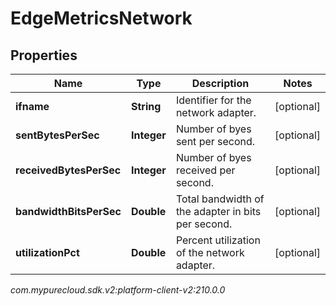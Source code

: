 # EdgeMetricsNetwork


## Properties

| Name | Type | Description | Notes |
| ------------ | ------------- | ------------- | ------------- |
| **ifname** | **String** | Identifier for the network adapter. |  [optional] |
| **sentBytesPerSec** | **Integer** | Number of byes sent per second. |  [optional] |
| **receivedBytesPerSec** | **Integer** | Number of byes received per second. |  [optional] |
| **bandwidthBitsPerSec** | **Double** | Total bandwidth of the adapter in bits per second. |  [optional] |
| **utilizationPct** | **Double** | Percent utilization of the network adapter. |  [optional] |




_com.mypurecloud.sdk.v2:platform-client-v2:210.0.0_
